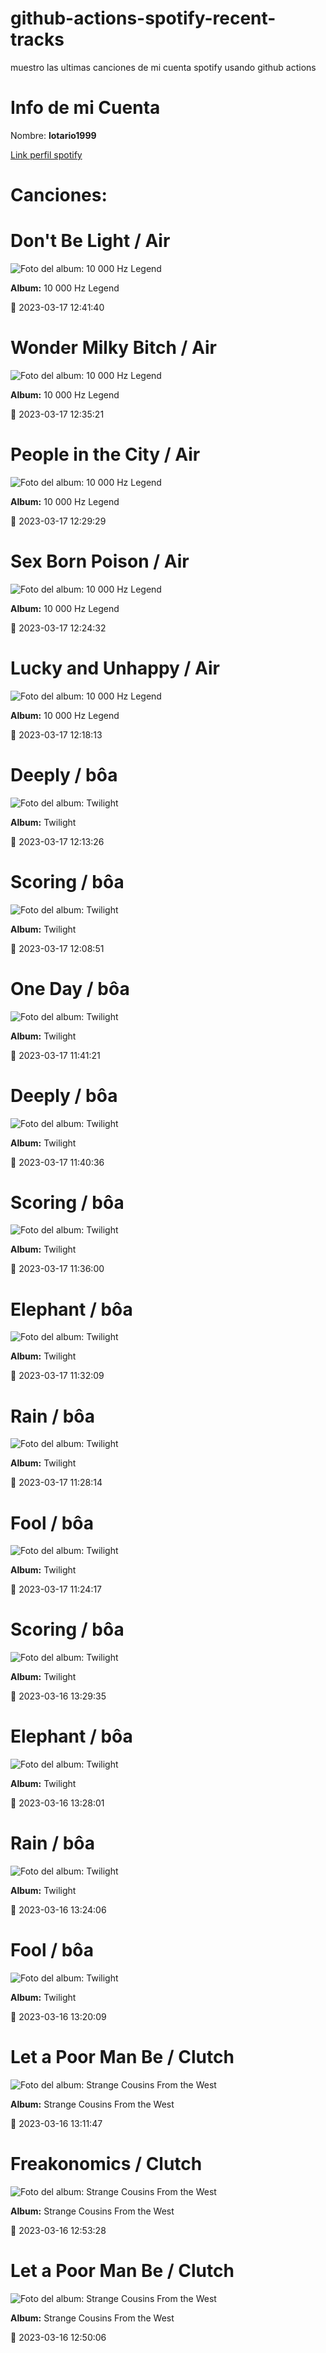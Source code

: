 

# github-actions-spotify-recent-tracks        

muestro las ultimas canciones de mi cuenta spotify usando github actions

# Info de mi Cuenta
Nombre: **lotario1999**

[Link perfil spotify](https://open.spotify.com/user/lotario1999)

# Canciones:



# **Don't Be Light** / Air

![Foto del album: 10 000 Hz Legend](https://i.scdn.co/image/ab67616d00001e025c2d2f43471655dbbf3d6284)

**Album:** 10 000 Hz Legend

📅 2023-03-17 12:41:40


# **Wonder Milky Bitch** / Air

![Foto del album: 10 000 Hz Legend](https://i.scdn.co/image/ab67616d00001e025c2d2f43471655dbbf3d6284)

**Album:** 10 000 Hz Legend

📅 2023-03-17 12:35:21


# **People in the City** / Air

![Foto del album: 10 000 Hz Legend](https://i.scdn.co/image/ab67616d00001e025c2d2f43471655dbbf3d6284)

**Album:** 10 000 Hz Legend

📅 2023-03-17 12:29:29


# **Sex Born Poison** / Air

![Foto del album: 10 000 Hz Legend](https://i.scdn.co/image/ab67616d00001e025c2d2f43471655dbbf3d6284)

**Album:** 10 000 Hz Legend

📅 2023-03-17 12:24:32


# **Lucky and Unhappy** / Air

![Foto del album: 10 000 Hz Legend](https://i.scdn.co/image/ab67616d00001e025c2d2f43471655dbbf3d6284)

**Album:** 10 000 Hz Legend

📅 2023-03-17 12:18:13


# **Deeply** / bôa

![Foto del album: Twilight](https://i.scdn.co/image/ab67616d00001e029e030b804258dc2017ad859f)

**Album:** Twilight

📅 2023-03-17 12:13:26


# **Scoring** / bôa

![Foto del album: Twilight](https://i.scdn.co/image/ab67616d00001e029e030b804258dc2017ad859f)

**Album:** Twilight

📅 2023-03-17 12:08:51


# **One Day** / bôa

![Foto del album: Twilight](https://i.scdn.co/image/ab67616d00001e029e030b804258dc2017ad859f)

**Album:** Twilight

📅 2023-03-17 11:41:21


# **Deeply** / bôa

![Foto del album: Twilight](https://i.scdn.co/image/ab67616d00001e029e030b804258dc2017ad859f)

**Album:** Twilight

📅 2023-03-17 11:40:36


# **Scoring** / bôa

![Foto del album: Twilight](https://i.scdn.co/image/ab67616d00001e029e030b804258dc2017ad859f)

**Album:** Twilight

📅 2023-03-17 11:36:00


# **Elephant** / bôa

![Foto del album: Twilight](https://i.scdn.co/image/ab67616d00001e029e030b804258dc2017ad859f)

**Album:** Twilight

📅 2023-03-17 11:32:09


# **Rain** / bôa

![Foto del album: Twilight](https://i.scdn.co/image/ab67616d00001e029e030b804258dc2017ad859f)

**Album:** Twilight

📅 2023-03-17 11:28:14


# **Fool** / bôa

![Foto del album: Twilight](https://i.scdn.co/image/ab67616d00001e029e030b804258dc2017ad859f)

**Album:** Twilight

📅 2023-03-17 11:24:17


# **Scoring** / bôa

![Foto del album: Twilight](https://i.scdn.co/image/ab67616d00001e029e030b804258dc2017ad859f)

**Album:** Twilight

📅 2023-03-16 13:29:35


# **Elephant** / bôa

![Foto del album: Twilight](https://i.scdn.co/image/ab67616d00001e029e030b804258dc2017ad859f)

**Album:** Twilight

📅 2023-03-16 13:28:01


# **Rain** / bôa

![Foto del album: Twilight](https://i.scdn.co/image/ab67616d00001e029e030b804258dc2017ad859f)

**Album:** Twilight

📅 2023-03-16 13:24:06


# **Fool** / bôa

![Foto del album: Twilight](https://i.scdn.co/image/ab67616d00001e029e030b804258dc2017ad859f)

**Album:** Twilight

📅 2023-03-16 13:20:09


# **Let a Poor Man Be** / Clutch

![Foto del album: Strange Cousins From the West](https://i.scdn.co/image/ab67616d00001e027ea5188305bb8ba53cc626e1)

**Album:** Strange Cousins From the West

📅 2023-03-16 13:11:47


# **Freakonomics** / Clutch

![Foto del album: Strange Cousins From the West](https://i.scdn.co/image/ab67616d00001e027ea5188305bb8ba53cc626e1)

**Album:** Strange Cousins From the West

📅 2023-03-16 12:53:28


# **Let a Poor Man Be** / Clutch

![Foto del album: Strange Cousins From the West](https://i.scdn.co/image/ab67616d00001e027ea5188305bb8ba53cc626e1)

**Album:** Strange Cousins From the West

📅 2023-03-16 12:50:06
